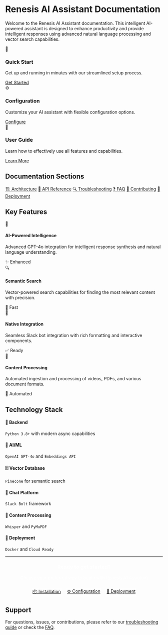 # Renesis AI Assistant Documentation

Welcome to the Renesis AI Assistant documentation. This intelligent AI-powered assistant is designed to enhance productivity and provide intelligent responses using advanced natural language processing and vector search capabilities.

<div class="card-grid">
  <div class="card feature-card animate-fade-in-up">
    <div class="card-icon">🚀</div>
    <h3 class="card-title">Quick Start</h3>
    <p>Get up and running in minutes with our streamlined setup process.</p>
    <a href="installation.md" class="button">Get Started</a>
  </div>
  
  <div class="card feature-card animate-fade-in-up animate-delay-1">
    <div class="card-icon">⚙️</div>
    <h3 class="card-title">Configuration</h3>
    <p>Customize your AI assistant with flexible configuration options.</p>
    <a href="configuration.md" class="button">Configure</a>
  </div>
  
  <div class="card feature-card animate-fade-in-up animate-delay-2">
    <div class="card-icon">📖</div>
    <h3 class="card-title">User Guide</h3>
    <p>Learn how to effectively use all features and capabilities.</p>
    <a href="usage.md" class="button">Learn More</a>
  </div>
</div>

## <span class="text-gradient">Documentation Sections</span>

<div class="nav-pills">
  <a href="architecture.md" class="nav-pill">🏗️ Architecture</a>
  <a href="api-reference.md" class="nav-pill">🔧 API Reference</a>
  <a href="troubleshooting.md" class="nav-pill">🔍 Troubleshooting</a>
  <a href="faq.md" class="nav-pill">❓ FAQ</a>
  <a href="contributing.md" class="nav-pill">📝 Contributing</a>
  <a href="deployment.md" class="nav-pill">🚀 Deployment</a>
</div>

## <span class="text-gradient">Key Features</span>

<div class="card-grid">
  <div class="card">
    <div class="card-header">
      <div class="card-icon">🧠</div>
      <h4 class="card-title">AI-Powered Intelligence</h4>
    </div>
    <p>Advanced GPT-4o integration for intelligent response synthesis and natural language understanding.</p>
    <span class="badge success">✨ Enhanced</span>
  </div>
  
  <div class="card">
    <div class="card-header">
      <div class="card-icon">🔍</div>
      <h4 class="card-title">Semantic Search</h4>
    </div>
    <p>Vector-powered search capabilities for finding the most relevant content with precision.</p>
    <span class="badge info">🚀 Fast</span>
  </div>
  
  <div class="card">
    <div class="card-header">
      <div class="card-icon">💬</div>
      <h4 class="card-title">Native Integration</h4>
    </div>
    <p>Seamless Slack bot integration with rich formatting and interactive components.</p>
    <span class="badge success">✅ Ready</span>
  </div>
  
  <div class="card">
    <div class="card-header">
      <div class="card-icon">📄</div>
      <h4 class="card-title">Content Processing</h4>
    </div>
    <p>Automated ingestion and processing of videos, PDFs, and various document formats.</p>
    <span class="badge info">🔄 Automated</span>
  </div>
</div>

## <span class="text-gradient">Technology Stack</span>

<div class="card glass-effect">
  <div class="card-grid">
    <div>
      <h4>🐍 Backend</h4>
      <p><code>Python 3.8+</code> with modern async capabilities</p>
    </div>
    <div>
      <h4>🤖 AI/ML</h4>
      <p><code>OpenAI GPT-4o</code> and <code>Embeddings API</code></p>
    </div>
    <div>
      <h4>🗄️ Vector Database</h4>
      <p><code>Pinecone</code> for semantic search</p>
    </div>
    <div>
      <h4>💬 Chat Platform</h4>
      <p><code>Slack Bolt</code> framework</p>
    </div>
    <div>
      <h4>📄 Content Processing</h4>
      <p><code>Whisper</code> and <code>PyMuPDF</code></p>
    </div>
    <div>
      <h4>🚀 Deployment</h4>
      <p><code>Docker</code> and <code>Cloud Ready</code></p>
    </div>
  </div>
</div>

---

<div class="card" style="text-align: center; background: var(--gradient-primary); color: white;">
  <h3>Ready to get started?</h3>
  <p>Choose your preferred way to begin with Renesis AI Assistant</p>
  <div style="display: flex; gap: 1rem; justify-content: center; flex-wrap: wrap; margin-top: 1.5rem;">
    <a href="installation.md" class="button" style="background: rgba(255,255,255,0.2); border: 2px solid white;">📦 Installation</a>
    <a href="configuration.md" class="button" style="background: rgba(255,255,255,0.2); border: 2px solid white;">⚙️ Configuration</a>
    <a href="deployment.md" class="button" style="background: rgba(255,255,255,0.2); border: 2px solid white;">🚀 Deployment</a>
  </div>
</div>

## Support

For questions, issues, or contributions, please refer to our [troubleshooting guide](troubleshooting.md) or check the [FAQ](faq.md).